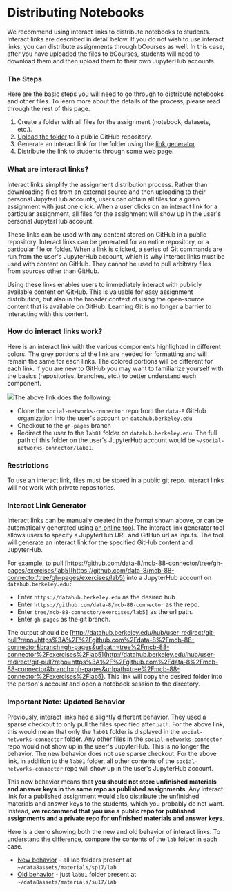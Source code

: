 # Distributing Notebooks

We recommend using interact links to distribute notebooks to students. Interact links are described in detail below. If you do not wish to use interact links, you can distribute assignments through bCourses as well. In this case, after you have uploaded the files to bCourses, students will need to download them and then upload them to their own JupyterHub accounts.

### The Steps

Here are the basic steps you will need to go through to distribute notebooks and other files. To learn more about the details of the process, please read through the rest of this page.

1. Create a folder with all files for the assignment \(notebook, datasets, etc.\).
2. [Upload the folder](/workflow/pushing-to-github.md) to a public GitHub repository.
3. Generate an interact link for the folder using the [link generator](https://jupyterhub.github.io/nbgitpuller/link).
4. Distribute the link to students through some web page.

### What are interact links?

Interact links simplify the assignment distribution process. Rather than downloading files from an external source and then uploading to their personal JupyterHub accounts, users can obtain all files for a given assignment with just one click. When a user clicks on an interact link for a particular assignment, all files for the assignment will show up in the user's personal JupyterHub account.

These links can be used with any content stored on GitHub in a public repository. Interact links can be generated for an entire repository, or a particular file or folder. When a link is clicked, a series of Git commands are run from the user's JupyterHub account, which is why interact links must be used with content on GitHub. They cannot be used to pull arbitrary files from sources other than GitHub.

Using these links enables users to immediately interact with publicly available content on GitHub. This is valuable for easy assignment distribution, but also in the broader context of using the open-source content that is available on GitHub. Learning Git is no longer a barrier to interacting with this content.

### How do interact links work?

Here is an interact link with the various components highlighted in different colors. The grey portions of the link are needed for formatting and will remain the same for each links. The colored portions will be different for each link. If you are new to GitHub you may want to familiarize yourself with the basics \(repositories, branches, etc.\) to better understand each component.

![](/assets/interact-link.png)The above link does the following:

* Clone the `social-networks-connector` repo from the `data-8` GitHub organization into the user's account on `datahub.berkeley.edu`
* Checkout to the `gh-pages` branch
* Redirect the user to the `lab01` folder on `datahub.berkeley.edu`. The full path of this folder on the user's JupyterHub account would be `~/social-networks-connector/lab01`.

### Restrictions

To use an interact link, files must be stored in a public git repo. Interact links will not work with private repositories.

### **Interact Link Generator**

Interact links can be manually created in the format shown above, or can be automatically generated using [an online tool](https://jupyterhub.github.io/nbgitpuller/link). The interact link generator tool allows users to specify a JupyterHub URL and GitHub url as inputs. The tool will generate an interact link for the specified GitHub content and JupyterHub.

For example, to pull [https://github.com/data-8/mcb-88-connector/tree/gh-pages/exercises/lab5](https://github.com/data-8/mcb-88-connector/tree/gh-pages/exercises/lab5)  into a JupyterHub account on `datahub.berkeley.edu:`

* Enter `https://datahub.berkeley.edu` as the desired hub
* Enter `https://github.com/data-8/mcb-88-connector` as the repo.
* Enter `tree/mcb-88-connector/exercises/lab5]` as the url path.
* Enter `gh-pages` as the git branch. 

The output should be [http://datahub.berkeley.edu/hub/user-redirect/git-pull?repo=https%3A%2F%2Fgithub.com%2Fdata-8%2Fmcb-88-connector&branch=gh-pages&urlpath=tree%2Fmcb-88-connector%2Fexercises%2Flab5](http://datahub.berkeley.edu/hub/user-redirect/git-pull?repo=https%3A%2F%2Fgithub.com%2Fdata-8%2Fmcb-88-connector&branch=gh-pages&urlpath=tree%2Fmcb-88-connector%2Fexercises%2Flab5). This link will copy the desired folder into the person's account and open a notebook session to the directory.

### **Important Note: Updated Behavior**

Previously, interact links had a slightly different behavior. They used a sparse checkout to only pull the files specified after `path`. For the above link, this would mean that only the `lab01` folder is displayed in the `social-networks-connector` folder. Any other files in the `social-networks-connector` repo would not show up in the user's JupyterHub. This is no longer the behavior. The new behavior does not use sparse checkout. For the above link, in addition to the `lab01` folder, all other contents of the `social-networks-connector` repo will show up in the user's JupyterHub account.

This new behavior means that **you should not store unfinished materials and answer keys in the same repo as published assignments**. Any interact link for a published assignment would also distribute the unfinished materials and answer keys to the students, which you probably do not want. Instead, **we recommend that you use a public repo for published assignments and a private repo for unfinished materials and answer keys**.

Here is a demo showing both the new and old behavior of interact links. To understand the difference, compare the contents of the `lab` folder in each case.

* [New behavior](http://datahub.berkeley.edu/user-redirect/interact?repo=data8assets&path=materials/sp17/lab/lab01 ) - all lab folders present at `~/data8assets/materials/sp17/lab`
* [Old behavior](http://data8.haas.berkeley.edu/user-redirect/interact?repo=data8assets&path=materials/su17/lab/lab01 ) - just `lab01` folder present at `~/data8assets/materials/su17/lab`



